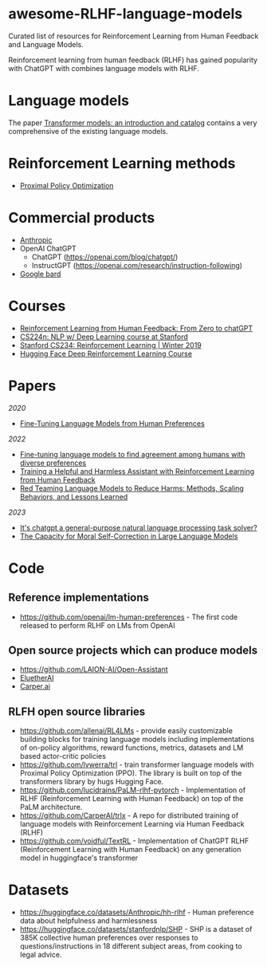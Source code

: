 # awesome-RLHF-language-models

Curated list of resources for Reinforcement Learning from Human Feedback and Language Models.

Reinforcement learning from human feedback (RLHF) has gained popularity with ChatGPT with combines language models with RLHF.

# Language models

The paper [Transformer models: an introduction and catalog](https://arxiv.org/pdf/2302.07730.pdf) contains a very comprehensive of the existing language models.

# Reinforcement Learning methods

* [Proximal Policy Optimization](https://en.wikipedia.org/wiki/Proximal_Policy_Optimization)

# Commercial products

* [Anthropic](https://www.anthropic.com/)
* OpenAI ChatGPT
  * ChatGPT (https://openai.com/blog/chatgpt/)
  * InstructGPT (https://openai.com/research/instruction-following)
* [Google bard](https://blog.google/technology/ai/bard-google-ai-search-updates/)

# Courses

* [Reinforcement Learning from Human Feedback: From Zero to chatGPT](https://www.youtube.com/watch?v=2MBJOuVq380)
* [CS224n: NLP w/ Deep Learning course at Stanford](http://web.stanford.edu/class/cs224n/slides/cs224n-2023-lecture11-prompting-rlhf.pdf)
* [Stanford CS234: Reinforcement Learning | Winter 2019](https://www.youtube.com/playlist?list=PLoROMvodv4rOSOPzutgyCTapiGlY2Nd8u)
* [Hugging Face Deep Reinforcement Learning Course](https://huggingface.co/deep-rl-course/unit0/introduction)

# Papers

*2020*
* [Fine-Tuning Language Models from Human Preferences](https://arxiv.org/pdf/1909.08593.pdf)

*2022*
* [Fine-tuning language models to find agreement among humans with diverse preferences](https://arxiv.org/pdf/2211.15006.pdf)
* [Training a Helpful and Harmless Assistant with Reinforcement Learning from Human Feedback](https://arxiv.org/abs/2204.05862)
* [Red Teaming Language Models to Reduce Harms: Methods, Scaling Behaviors, and Lessons Learned](https://arxiv.org/pdf/2209.07858.pdf)

*2023*
* [It's chatgpt a general-purpose natural language processing task solver?](https://arxiv.org/pdf/2302.06476.pdf)
* [The Capacity for Moral Self-Correction in Large Language Models](https://arxiv.org/pdf/2302.07459.pdf)

# Code

## Reference implementations

* https://github.com/openai/lm-human-preferences - The first code released to perform RLHF on LMs from OpenAI

## Open source projects which can produce models

* https://github.com/LAION-AI/Open-Assistant
* [EluetherAI](http://www.eleuther.ai/)
* [Carper.ai](https://carper.ai/)

## RLFH open source libraries

* https://github.com/allenai/RL4LMs - provide easily customizable building blocks for training language models including implementations of on-policy algorithms, reward functions, metrics, datasets and LM based actor-critic policies
* https://github.com/lvwerra/trl -  train transformer language models with Proximal Policy Optimization (PPO). The library is built on top of the transformers library by hugs Hugging Face.
* https://github.com/lucidrains/PaLM-rlhf-pytorch - Implementation of RLHF (Reinforcement Learning with Human Feedback) on top of the PaLM architecture.
* https://github.com/CarperAI/trlx - A repo for distributed training of language models with Reinforcement Learning via Human Feedback (RLHF)
* https://github.com/voidful/TextRL - Implementation of ChatGPT RLHF (Reinforcement Learning with Human Feedback) on any generation model in huggingface's transformer

# Datasets

* https://huggingface.co/datasets/Anthropic/hh-rlhf - Human preference data about helpfulness and harmlessness
* https://huggingface.co/datasets/stanfordnlp/SHP - SHP is a dataset of 385K collective human preferences over responses to questions/instructions in 18 different subject areas, from cooking to legal advice.
